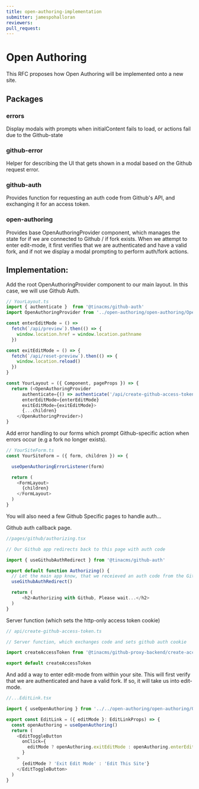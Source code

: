 ```yaml
---
title: open-authoring-implementation
submitter: jamespohalloran
reviewers:
pull_request: 
---
```


# Open Authoring

This RFC proposes how Open Authoring will be implemented onto a new site.


## Packages

### errors
Display modals with prompts when initialContent fails to load, or actions fail due to the Github-state

### github-error
Helper for describing the UI that gets shown in a modal based on the Github request error.

### github-auth
Provides function for requesting an auth code from Github's API, and exchanging it for an access token.

### open-authoring
Provides base OpenAuthoringProvider component, which manages the state for if we are connected to Github / if fork exists. When we attempt to enter edit-mode, it first verifies that we are authenticated and have a valid fork, and if not we display a modal prompting to perform auth/fork actions.


## Implementation:

Add the root OpenAuthoringProvider component to our main layout. In this case, we will use Github Auth.
```ts
// YourLayout.ts
import { authenticate }  from '@tinacms/github-auth'
import OpenAuthoringProvider from '../open-authoring/open-authoring/OpenAuthoringProvider'

const enterEditMode = () =>
  fetch(`/api/preview`).then(() => {
    window.location.href = window.location.pathname
  })

const exitEditMode = () => {
  fetch(`/api/reset-preview`).then(() => {
    window.location.reload()
  })
}

const YourLayout = ({ Component, pageProps }) => {
  return (<OpenAuthoringProvider
      authenticate={() => authenticate('/api/create-github-access-token')}
      enterEditMode={enterEditMode}
      exitEditMode={exitEditMode}>
      {...children}
    </OpenAuthoringProvider>)
}
```

Add error handling to our forms which prompt Github-specific action when errors occur (e.g a fork no longer exists).
```ts
// YourSiteForm.ts
const YourSiteForm = ({ form, children }) => {

  useOpenAuthoringErrorListener(form)

  return (
    <FormLayout>
      {children}
    </FormLayout>
  )
}
```

You will also need a few Github Specific pages to handle auth...

Github auth callback page. 
```ts
//pages/github/authorizing.tsx

// Our Github app redirects back to this page with auth code

import { useGithubAuthRedirect } from '@tinacms/github-auth'

export default function Authorizing() {
  // Let the main app know, that we receieved an auth code from the Github redirect
  useGithubAuthRedirect() 

  return (
      <h2>Authorizing with Github, Please wait...</h2>
  )
}

```

Server function (which sets the http-only access token cookie)
```ts
// api/create-github-access-token.ts

// Server function, which exchanges code and sets github auth cookie

import createAccessToken from '@tinacms/github-proxy-backend/create-access-token'

export default createAccessToken
```

And add a way to enter edit-mode from within your site.
This will first verify that we are authenticated and have a valid fork. If so, it will take us into edit-mode.

```ts
//...EditLink.tsx

import { useOpenAuthoring } from '../../open-authoring/open-authoring/OpenAuthoringProvider'

export const EditLink = ({ editMode }: EditLinkProps) => {
  const openAuthoring = useOpenAuthoring()
  return (
    <EditToggleButton
      onClick={
        editMode ? openAuthoring.exitEditMode : openAuthoring.enterEditMode
      }
    >
      {editMode ? 'Exit Edit Mode' : 'Edit This Site'}
    </EditToggleButton>
  )
}
```
